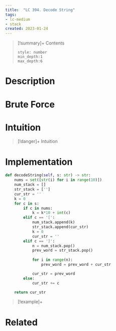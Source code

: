 ```yaml
---
title:  "LC 394. Decode String"
tags:
- lc-medium
- stack
created: 2023-01-24
---
```


>[!summary]+ Contents
>```toc
>style: number
>min_depth:1
>max_depth:6
>```

# Description

# Brute Force
# Intuition

>[!danger]+ Intuition

# Implementation
```python
def decodeString(self, s: str) -> str:
	nums = set([str(i) for i in range(10)])
	num_stack = []
	str_stack = ['']
	cur_str = ''
	k = 0
	for c in s:
		if c in nums:
			k = k*10 + int(c)
		elif c == '[':
			num_stack.append(k)
			str_stack.append(cur_str)
			k = 0
			cur_str = ''
		elif c == ']':
			n = num_stack.pop()
			prev_word = str_stack.pop()
			
			for i in range(n):
				prev_word = prev_word + cur_str

			cur_str = prev_word
		else:
			cur_str += c

	return cur_str 
```

>[!example]+ 


# Related
